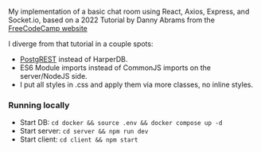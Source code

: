 My implementation of a basic chat room using React, Axios, Express, and Socket.io, based on a 2022 Tutorial by Danny Abrams from the [FreeCodeCamp website](https://www.freecodecamp.org/news/build-a-realtime-chat-app-with-react-express-socketio-and-harperdb/)

I diverge from that tutorial in a couple spots:
* [PostgREST](https://docs.postgrest.org/en/v12/tutorials/tut0.html) instead of HarperDB.
* ES6 Module imports instead of CommonJS imports on the server/NodeJS side.
* I put all styles in .css and apply them via more classes, no inline styles.

### Running locally ###

* Start DB: `cd docker && source .env && docker compose up -d`
* Start server: `cd server && npm run dev`
* Start client: `cd client && npm start`
